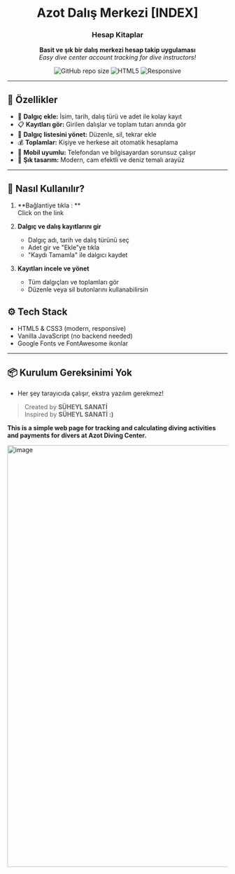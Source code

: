 <h1 align="center">Azot Dalış Merkezi [INDEX] </h1>
<h3 align="center">Hesap Kitaplar</h3>
<p align="center">
  <b> Basit ve şık bir dalış merkezi hesap takip uygulaması</b><br>
  <i>Easy dive center account tracking for dive instructors!</i>
</p>

<p align="center">
  <img alt="GitHub repo size" src="https://img.shields.io/github/repo-size/YOUR_GITHUB_USERNAME/YOUR_REPO_NAME?color=00a8e8&style=flat-square">
  <img alt="HTML5" src="https://img.shields.io/badge/Made%20with-HTML5-orange?logo=html5&logoColor=white&style=flat-square">
  <img alt="Responsive" src="https://img.shields.io/badge/Responsive-Yes-brightgreen?style=flat-square">
</p>

---

## 🌊 Özellikler

- 👤 **Dalgıç ekle:** İsim, tarih, dalış türü ve adet ile kolay kayıt
- 📋 **Kayıtları gör:** Girilen dalışlar ve toplam tutarı anında gör
- 🧾 **Dalgıç listesini yönet:** Düzenle, sil, tekrar ekle
- 💰 **Toplamlar:** Kişiye ve herkese ait otomatik hesaplama
- 📱 **Mobil uyumlu:** Telefondan ve bilgisayardan sorunsuz çalışır
- 🎨 **Şık tasarım:** Modern, cam efektli ve deniz temalı arayüz

---

## 🚀 Nasıl Kullanılır?

1. **Bağlantiye tıkla : **  
   Click on the link

2. **Dalgıç ve dalış kayıtlarını gir**  
   - Dalgıç adı, tarih ve dalış türünü seç
   - Adet gir ve "Ekle"ye tıkla
   - "Kaydı Tamamla" ile dalgıcı kaydet

4. **Kayıtları incele ve yönet**  
   - Tüm dalgıçları ve toplamları gör
   - Düzenle veya sil butonlarını kullanabilirsin

## ⚙️ Tech Stack

- HTML5 & CSS3 (modern, responsive)
- Vanilla JavaScript (no backend needed)
- Google Fonts ve FontAwesome ikonlar

---

## 📦 Kurulum Gereksinimi Yok

- Her şey tarayıcıda çalışır, ekstra yazılım gerekmez!

> Created by **SÜHEYL SANATİ**  
> Inspired by __SÜHEYL SANATİ :)__

__This is a simple web page for tracking and calculating diving activities and payments for divers at Azot Diving Center.__

<img width="1680" height="963" alt="image" src="https://github.com/user-attachments/assets/94e3c63c-9485-4746-a7e0-57449e6ec6b3" />
